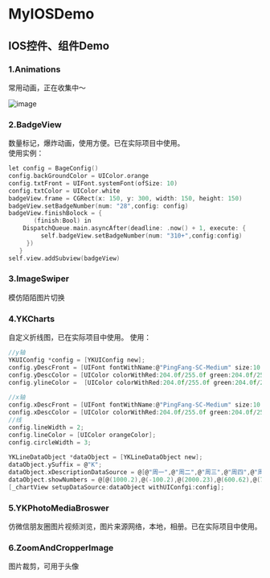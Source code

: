 # MyIOSDemo
## IOS控件、组件Demo      
### 1.Animations
常用动画，正在收集中～    

![image](https://github.com/klbest1/MyIOSDemo/blob/master/Images/anim.gif)    

### 2.BadgeView
数量标记，爆炸动画，使用方便。已在实际项目中使用。     
使用实例：    
```c
let config = BageConfig()
config.backGroundColor = UIColor.orange
config.txtFront = UIFont.systemFont(ofSize: 10)
config.txtColor = UIColor.white
badgeView.frame = CGRect(x: 150, y: 300, width: 150, height: 150)
badgeView.setBadgeNumber(num: "28",config: config)
badgeView.finishBolock = {
       (finish:Bool) in
    DispatchQueue.main.asyncAfter(deadline: .now() + 1, execute: {
         self.badgeView.setBadgeNumber(num: "310+",config:config)
     })
   }
self.view.addSubview(badgeView)
```

### 3.ImageSwiper
模仿陌陌图片切换

### 4.YKCharts
自定义折线图，已在实际项目中使用。
使用：
```c
//y轴
YKUIConfig *config = [YKUIConfig new];
config.yDescFront = [UIFont fontWithName:@"PingFang-SC-Medium" size:10.0f];
config.yDescColor = [UIColor colorWithRed:204.0f/255.0f green:204.0f/255.0f blue:204.0f/255.0f alpha:1.0f];
config.ylineColor =  [UIColor colorWithRed:204.0f/255.0f green:204.0f/255.0f blue:204.0f/255.0f alpha:0.3f];
    
//x轴
config.xDescFront = [UIFont fontWithName:@"PingFang-SC-Medium" size:10.0f];
config.xDescColor = [UIColor colorWithRed:204.0f/255.0f green:204.0f/255.0f blue:204.0f/255.0f alpha:1.0f];
//线
config.lineWidth = 2;
config.lineColor = [UIColor orangeColor];
config.circleWidth = 3;
    
YKLineDataObject *dataObject = [YKLineDataObject new];
dataObject.ySuffix = @"K";
dataObject.xDescriptionDataSource = @[@"周一",@"周二",@"周三",@"周四",@"周五",@"周六",@"周七"];
dataObject.showNumbers = @[@(1000.2),@(-100.2),@(2000.23),@(600.62),@(700.82),@(800.2),@(100.72)];
[_chartView setupDataSource:dataObject withUIConfgi:config];
 ```
### 5.YKPhotoMediaBroswer
仿微信朋友圈图片视频浏览，图片来源网络，本地，相册。已在实际项目中使用。      
    
### 6.ZoomAndCropperImage
图片裁剪，可用于头像     
    
